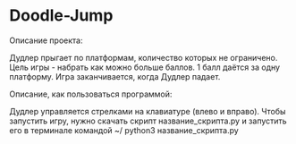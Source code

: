 # Doodle-Jump

Описание проекта:

Дудлер прыгает по платформам, количество которых не ограничено. Цель игры - набрать как можно больше баллов. 1 балл даётся за одну платформу. Игра заканчивается, когда Дудлер падает.

Описание, как пользоваться программой:

Дудлер управляется стрелками на клавиатуре (влево и вправо). Чтобы запустить игру, нужно скачать скрипт название_скрипта.py и запустить его в терминале командой ~/ python3 название_скрипта.py